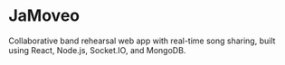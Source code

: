 # JaMoveo
Collaborative band rehearsal web app with real-time song sharing, built using React, Node.js, Socket.IO, and MongoDB.
